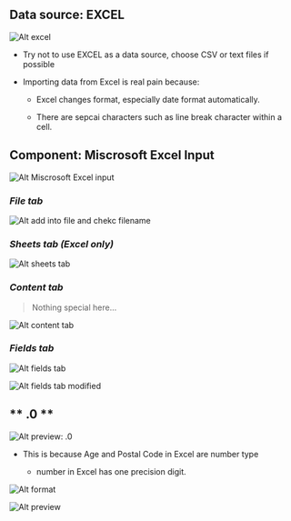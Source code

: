 ## **Data source: EXCEL**

![Alt excel](pic/01.jpg)

- Try not to use EXCEL as a data source, choose CSV or text files if possible

- Importing data from Excel is real pain because:

  - Excel changes format, especially date format automatically.

  - There are sepcai characters such as line break character within a cell.

## **Component: Miscrosoft Excel Input**

![Alt Miscrosoft Excel input](pic/02.jpg)

### _File tab_

![Alt add into file and chekc filename](pic/03.jpg)

### _Sheets tab (Excel only)_

![Alt sheets tab](pic/04.jpg)

### _Content tab_

> Nothing special here...

![Alt content tab](pic/05.jpg)

### _Fields tab_

![Alt fields tab](pic/06.jpg)

![Alt fields tab modified](pic/07.jpg)

## ** .0 **
![Alt preview: .0](pic/08.jpg)

- This is because Age and Postal Code in Excel are number type

  - number in Excel has one precision digit.

![Alt format](pic/09.jpg)

![Alt preview](pic/10.jpg)

